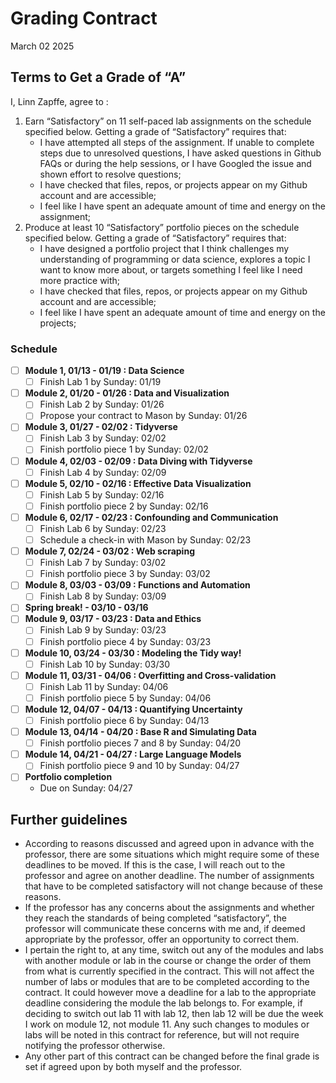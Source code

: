 Grading Contract
================
March 02 2025

<!--- How to use this Rmarkdown document
The text above this comment is the YAML header. Change the variables under "params" into what is relevant for you and your situation. In cases where there are choices, you have to choose one of those choices. Make sure you spell your parameter the same was as one of the choices and also to have the same capital or small letters.
&#10;The parameters that you have specified in the YAML header will be used in the rest of the code to change out place holders (variables/unknows).
&#10;The gray boxes are r code. Since there is a "include = FALSE" command in the header of each code block, the code itself will run and used to produce the rest of the document. However, the code itself will not show up in your output when you knit the document.
&#10;The first code chunk sets the number of labs and portfolio projects you need, based on what grade you are writing the contract for. You should double check that this number is the same as what is currently stated in the syllabus as being the requirement for that grade. The second code chunk defines some variables we need and the list with the topics for the modules. Double-check that all the modules that are currently available are in that list. If not, you should update the list to reflect the modules that are currently available in the course. The third code chunk defines a function that takes in some parameters (information you provide when using the function) and turns that into a string (text) that we use in the contract to fill out information, for example with the relevant module names and dates.
-->
<!--- The next part here is the text that will actually be displayed in your output of the document. The #, ##, or ### before text indicates that this is a header. The number of "#"'s correspond to the level of the heading. So, a "#" Heading will be in a bigger font than a "##" Header.
&#10;The text that consists of "tick"r text"tick" (I can't actually write it with the ticks here, as that would have been interpreted by r as code to run and I would have gotten an error) is in-line r code. It will run the r code and the output will be pasted there in the text when you knit the document.
&#10;In addition, any call to params$[input parameter here] calls the parameter you inputted in the YAML header. So, for example, if you put in A as a grade, the string below will produce a text stating "Terms to Get a Grade of "A"".
&#10;The r codes with the parameters should paste the value or text that you need. If it seems off, double-check that you put in the right parameter (e.g. that you didn't misspell anything). 
&#10;There is also some code that calls a function called string_details. This is the function we defined (made) earlier to make the strings (text) we need. The parameters (values) we provide when calling (using) the function determines the text that we get from it.
&#10;Now, to move on, read over the text for the contract and change or add anything you want to change.
-->

## Terms to Get a Grade of “A”

I, Linn Zapffe, agree to :

1)  Earn “Satisfactory” on 11 self-paced lab assignments on the schedule
    specified below. Getting a grade of “Satisfactory” requires that:
    - I have attempted all steps of the assignment. If unable to
      complete steps due to unresolved questions, I have asked questions
      in Github FAQs or during the help sessions, or I have Googled the
      issue and shown effort to resolve questions;
    - I have checked that files, repos, or projects appear on my Github
      account and are accessible;
    - I feel like I have spent an adequate amount of time and energy on
      the assignment;
2)  Produce at least 10 “Satisfactory” portfolio pieces on the schedule
    specified below. Getting a grade of “Satisfactory” requires that:
    - I have designed a portfolio project that I think challenges my
      understanding of programming or data science, explores a topic I
      want to know more about, or targets something I feel like I need
      more practice with;
    - I have checked that files, repos, or projects appear on my Github
      account and are accessible;
    - I feel like I have spent an adequate amount of time and energy on
      the projects;

### Schedule

- [ ] **Module 1, 01/13 - 01/19 : Data Science**
  - [ ] Finish Lab 1 by Sunday: 01/19
- [ ] **Module 2, 01/20 - 01/26 : Data and Visualization**
  - [ ] Finish Lab 2 by Sunday: 01/26
  - [ ] Propose your contract to Mason by Sunday: 01/26
- [ ] **Module 3, 01/27 - 02/02 : Tidyverse**
  - [ ] Finish Lab 3 by Sunday: 02/02
  - [ ] Finish portfolio piece 1 by Sunday: 02/02
- [ ] **Module 4, 02/03 - 02/09 : Data Diving with Tidyverse**
  - [ ] Finish Lab 4 by Sunday: 02/09
- [ ] **Module 5, 02/10 - 02/16 : Effective Data Visualization**
  - [ ] Finish Lab 5 by Sunday: 02/16
  - [ ] Finish portfolio piece 2 by Sunday: 02/16
- [ ] **Module 6, 02/17 - 02/23 : Confounding and Communication**
  - [ ] Finish Lab 6 by Sunday: 02/23
  - [ ] Schedule a check-in with Mason by Sunday: 02/23
- [ ] **Module 7, 02/24 - 03/02 : Web scraping**
  - [ ] Finish Lab 7 by Sunday: 03/02
  - [ ] Finish portfolio piece 3 by Sunday: 03/02
- [ ] **Module 8, 03/03 - 03/09 : Functions and Automation**
  - [ ] Finish Lab 8 by Sunday: 03/09
- [ ] **Spring break! - 03/10 - 03/16**
- [ ] **Module 9, 03/17 - 03/23 : Data and Ethics**
  - [ ] Finish Lab 9 by Sunday: 03/23
  - [ ] Finish portfolio piece 4 by Sunday: 03/23
- [ ] **Module 10, 03/24 - 03/30 : Modeling the Tidy way!**
  - [ ] Finish Lab 10 by Sunday: 03/30
- [ ] **Module 11, 03/31 - 04/06 : Overfitting and Cross-validation**
  - [ ] Finish Lab 11 by Sunday: 04/06
  - [ ] Finish portfolio piece 5 by Sunday: 04/06
- [ ] **Module 12, 04/07 - 04/13 : Quantifying Uncertainty**
  - [ ] Finish portfolio piece 6 by Sunday: 04/13
- [ ] **Module 13, 04/14 - 04/20 : Base R and Simulating Data**
  - [ ] Finish portfolio pieces 7 and 8 by Sunday: 04/20
- [ ] **Module 14, 04/21 - 04/27 : Large Language Models**
  - [ ] Finish portfolio piece 9 and 10 by Sunday: 04/27
- [ ] **Portfolio completion**
  - Due on Sunday: 04/27

## Further guidelines

- According to reasons discussed and agreed upon in advance with the
  professor, there are some situations which might require some of these
  deadlines to be moved. If this is the case, I will reach out to the
  professor and agree on another deadline. The number of assignments
  that have to be completed satisfactory will not change because of
  these reasons.
- If the professor has any concerns about the assignments and whether
  they reach the standards of being completed “satisfactory”, the
  professor will communicate these concerns with me and, if deemed
  appropriate by the professor, offer an opportunity to correct them.
- I pertain the right to, at any time, switch out any of the modules and
  labs with another module or lab in the course or change the order of
  them from what is currently specified in the contract. This will not
  affect the number of labs or modules that are to be completed
  according to the contract. It could however move a deadline for a lab
  to the appropriate deadline considering the module the lab belongs to.
  For example, if deciding to switch out lab 11 with lab 12, then lab 12
  will be due the week I work on module 12, not module 11. Any such
  changes to modules or labs will be noted in this contract for
  reference, but will not require notifying the professor otherwise.
- Any other part of this contract can be changed before the final grade
  is set if agreed upon by both myself and the professor.

<!--- Now, I suggest that you knit the document. You can do this by pushing the "Knit" button with a blue yarn ball above this screen in Rmarkdown. To see the changes, push it to Github and look at the file there (it should have the .md file extension). If you feel more advanced, you can also change the output type to a html document in the YAML header and you will get the output in Rmarkdown itself. However, note that this will mess up some of the formatting, so I suggest to only do this temporarily while messing with the document and then switching back to the Github document type.
&#10;When looking at your knitted document, you will now see the standard schedule based on the dates and information you put in as parameters in the YAML header. There are a few things I suggest you look over and change as it fits you:
&#10;- There are currently more modules than there are weeks in the semester. That means that you can't get through all the modules. If you want, you can switch out any of the modules in the contract with another module. The module is determined based on the number inputted as the third parameter in the string_details function. For example, in the following code "string_details(monday_week_one, 11, 12, modules_list)", the module number would be 12. If you are wondering what module module 12 is, you can go to the code block that defines (creates) the list "module_list" and count. Module 12 would be the topic that corresponds to the 12th topic in that list.
&#10;- In addition, there are also more labs that what is required to get an "A". You can therefore also change which labs you are doing. This is just written in the standard text (not code) in the contract, so to do that, simple remove the line with the lab you don't want and add it somewhere else, changing out the lab number. For example, if you do not want to do lab 10, delete the line stating "- [ ] Finish Lab 10 by r deadline_day:
r string_details(monday_week_one, 11, deadline_day=deadline_day)" and add this, switching out the lab number with another lab you want to do (and any other parameteres that need to be adjusted) under the relevant week/module in the text.
&#10;- You can move around when the labs and any of the other things that have to be done are due. You can do this simply by copy pasting the text and code associated with it and move it around. For example, if you know that you have a busy week around week 11 of the semester, you might want to move the deadline for portfolio project 5 to another week, for example week 12. One example could for example be to look at when the the thesis is due and maybe move deadlines away from that week.
&#10;- Look over when spring break is and move any assignments to other weeks (unless you want deadlines during spring break)
&#10;- As you finish assignments or modules, you can mark them with a check. The "[ ]" indicates an empty check box, while "[x]" indicates a checked box. In the end, your document should have all the empty check boxes ("[ ]") filled in ("[x]")
&#10;When you are done with the edits to the contract, you can knit it again, push it to Github, and look over it to see that everything looks good. It you are satisfied with how it looks, you can hand it in.
-->
<!--- This contract is adapted from Annie Somerville's contract https://github.com/anniehsom -->
